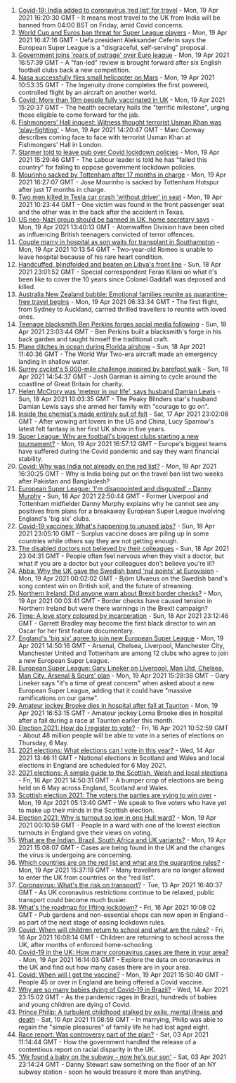 1. [Covid-19: India added to coronavirus ‘red list’ for travel](https://www.bbc.co.uk/news/uk-56806103) - Mon, 19 Apr 2021 16:20:30 GMT - It means most travel to the UK from India will be banned from 04:00 BST on Friday, amid Covid concerns.
2. [World Cup and Euros ban threat for Super League players](https://www.bbc.co.uk/sport/football/56800351) - Mon, 19 Apr 2021 16:47:16 GMT - Uefa president Aleksander Ceferin says the European Super League is a "disgraceful, self-serving" proposal.
3. [Government joins 'roars of outrage' over Euro league](https://www.bbc.co.uk/news/uk-politics-56807515) - Mon, 19 Apr 2021 16:57:39 GMT - A "fan-led" review is brought forward after six English football clubs back a new competition.
4. [Nasa successfully flies small helicopter on Mars](https://www.bbc.co.uk/news/science-environment-56799755) - Mon, 19 Apr 2021 10:53:35 GMT - The Ingenuity drone completes the first powered, controlled flight by an aircraft on another world.
5. [Covid: More than 10m people fully vaccinated in UK](https://www.bbc.co.uk/news/uk-56794047) - Mon, 19 Apr 2021 15:20:37 GMT - The health secretary hails the "terrific milestone", urging those eligible to come forward for the jab.
6. [Fishmongers' Hall inquest: Witness thought terrorist Usman Khan was 'play-fighting'](https://www.bbc.co.uk/news/uk-england-london-56802888) - Mon, 19 Apr 2021 14:20:47 GMT - Marc Conway describes coming face to face with terrorist Usman Khan at Fishmongers' Hall in London.
7. [Starmer told to leave pub over Covid lockdown policies](https://www.bbc.co.uk/news/uk-politics-56802020) - Mon, 19 Apr 2021 15:29:46 GMT - The Labour leader is told he has "failed this country" for failing to oppose government lockdown policies.
8. [Mourinho sacked by Tottenham after 17 months in charge](https://www.bbc.co.uk/sport/football/56799400) - Mon, 19 Apr 2021 16:27:07 GMT - Jose Mourinho is sacked by Tottenham Hotspur after just 17 months in charge.
9. [Two men killed in Tesla car crash 'without driver' in seat](https://www.bbc.co.uk/news/technology-56799749) - Mon, 19 Apr 2021 10:23:44 GMT - One victim was found in the front passenger seat and the other was in the back after the accident in Texas.
10. [US neo-Nazi group should be banned in UK, home secretary says](https://www.bbc.co.uk/news/uk-56803647) - Mon, 19 Apr 2021 13:40:13 GMT - Atomwaffen Division have been cited as influencing British teenagers convicted of terror offences.
11. [Couple marry in hospital as son waits for transplant in Southampton](https://www.bbc.co.uk/news/uk-england-hampshire-56775006) - Mon, 19 Apr 2021 10:13:54 GMT - Two-year-old Romeo is unable to leave hospital because of his rare heart condition.
12. [Handcuffed, blindfolded and beaten on Libya's front line](https://www.bbc.co.uk/news/world-africa-56773817) - Sun, 18 Apr 2021 23:01:52 GMT - Special correspondent Feras Kilani on what it's been like to cover the 10 years since Colonel Gaddafi was deposed and killed.
13. [Australia New Zealand bubble: Emotional families reunite as quarantine-free travel begins](https://www.bbc.co.uk/news/world-australia-56798393) - Mon, 19 Apr 2021 06:33:34 GMT - The first flight, from Sydney to Auckland, carried thrilled travellers to reunite with loved ones.
14. [Teenage blacksmith Ben Perkins forges social media following](https://www.bbc.co.uk/news/uk-england-56733672) - Sun, 18 Apr 2021 23:03:44 GMT - Ben Perkins built a blacksmith's forge in his back garden and taught himself the traditional craft.
15. [Plane ditches in ocean during Florida airshow](https://www.bbc.co.uk/news/world-us-canada-56792530) - Sun, 18 Apr 2021 11:40:36 GMT - The World War Two-era aircraft made an emergency landing in shallow water.
16. [Surrey cyclist's 5,000-mile challenge inspired by barefoot walk](https://www.bbc.co.uk/news/uk-england-surrey-56784396) - Sun, 18 Apr 2021 14:54:37 GMT - Josh Garman is aiming to cycle around the coastline of Great Britain for charity.
17. [Helen McCrory was 'meteor in our life', says husband Damian Lewis](https://www.bbc.co.uk/news/entertainment-arts-56792079) - Sun, 18 Apr 2021 10:03:35 GMT - The Peaky Blinders star's husband Damian Lewis says she armed her family with "courage to go on".
18. [Inside the chemist's made entirely out of felt](https://www.bbc.co.uk/news/entertainment-arts-56773534) - Sat, 17 Apr 2021 23:02:08 GMT - After wowing art lovers in the US and China, Lucy Sparrow's latest felt fantasy is her first UK show in five years.
19. [Super League: Why are football's biggest clubs starting a new tournament?](https://www.bbc.co.uk/news/business-56768728) - Mon, 19 Apr 2021 16:57:12 GMT - Europe's biggest teams have suffered during the Covid pandemic and say they want financial stability.
20. [Covid: Why was India not already on the red list?](https://www.bbc.co.uk/news/56801288) - Mon, 19 Apr 2021 16:30:25 GMT - Why is India being put on the travel ban list two weeks after Pakistan and Bangladesh?
21. [European Super League: 'I'm disappointed and disgusted' - Danny Murphy](https://www.bbc.co.uk/sport/football/56796391) - Sun, 18 Apr 2021 22:50:44 GMT - Former Liverpool and Tottenham midfielder Danny Murphy explains why he cannot see any positives from plans for a breakaway European Super League involving England's 'big six' clubs.
22. [Covid-19 vaccines: What's happening to unused jabs?](https://www.bbc.co.uk/news/world-56763490) - Sun, 18 Apr 2021 23:05:10 GMT - Surplus vaccine doses are piling up in some countries while others say they are not getting enough.
23. [The disabled doctors not believed by their colleagues](https://www.bbc.co.uk/news/disability-56244376) - Sun, 18 Apr 2021 23:04:31 GMT - People often feel nervous when they visit a doctor, but what if you are a doctor but your colleagues don't believe you're ill?
24. [Abba: Why the UK gave the Swedish band 'nul points' at Eurovision](https://www.bbc.co.uk/news/entertainment-arts-56743279) - Mon, 19 Apr 2021 00:02:02 GMT - Björn Ulvaeus on the Swedish band's song contest win on British soil, and the future of streaming.
25. [Northern Ireland: Did anyone warn about Brexit border checks?](https://www.bbc.co.uk/news/56763859) - Mon, 19 Apr 2021 00:03:41 GMT - Border checks have caused tension in Northern Ireland but were there warnings in the Brexit campaign?
26. [Time: A love story coloured by incarceration](https://www.bbc.co.uk/news/world-us-canada-56753968) - Sun, 18 Apr 2021 23:12:46 GMT - Garrett Bradley may become the first black director to win an Oscar for her first feature documentary.
27. [England's 'big six' agree to join new European Super League](https://www.bbc.co.uk/sport/football/56795811) - Mon, 19 Apr 2021 14:50:16 GMT - Arsenal, Chelsea, Liverpool, Manchester City, Manchester United and Tottenham are among 12 clubs who agree to join a new European Super League.
28. [European Super League: Gary Lineker on Liverpool, Man Utd, Chelsea, Man City, Arsenal & Spurs' plan](https://www.bbc.co.uk/sport/av/football/56807114) - Mon, 19 Apr 2021 15:28:38 GMT - Gary Lineker says "it's a time of great concern" when asked about a new European Super League, adding that it could have "massive ramifications on our game".
29. [Amateur jockey Brooke dies in hospital after fall at Taunton](https://www.bbc.co.uk/sport/horse-racing/56798062) - Mon, 19 Apr 2021 16:53:15 GMT - Amateur jockey Lorna Brooke dies in hospital after a fall during a race at Taunton earlier this month.
30. [Election 2021: How do I register to vote?](https://www.bbc.co.uk/news/uk-politics-56581106) - Fri, 16 Apr 2021 10:52:59 GMT - About 48 million people will be able to vote in a series of elections on Thursday, 6 May.
31. [2021 elections: What elections can I vote in this year?](https://www.bbc.co.uk/news/56129210) - Wed, 14 Apr 2021 13:46:11 GMT - National elections in Scotland and Wales and local elections in England are scheduled for 6 May 2021.
32. [2021 elections: A simple guide to the Scottish, Welsh and local elections](https://www.bbc.co.uk/news/uk-politics-56286643) - Fri, 16 Apr 2021 14:50:31 GMT - A bumper crop of elections are being held on 6 May across England, Scotland and Wales.
33. [Scottish election 2021: The voters the parties are vying to win over](https://www.bbc.co.uk/news/uk-scotland-56633340) - Mon, 19 Apr 2021 05:13:40 GMT - We speak to five voters who have yet to make up their minds in the Scottish election.
34. [Election 2021: Why is turnout so low in one Hull ward?](https://www.bbc.co.uk/news/uk-england-humber-56735787) - Mon, 19 Apr 2021 00:10:59 GMT - People in a ward with one of the lowest election turnouts in England give their views on voting.
35. [What are the Indian, Brazil, South Africa and UK variants?](https://www.bbc.co.uk/news/health-55659820) - Mon, 19 Apr 2021 15:08:07 GMT - Cases are being found in the UK and the changes the virus is undergoing are concerning.
36. [Which countries are on the red list and what are the quarantine rules?](https://www.bbc.co.uk/news/explainers-52544307) - Mon, 19 Apr 2021 15:37:19 GMT - Many travellers are no longer allowed to enter the UK from countries on the "red list".
37. [Coronavirus: What's the risk on transport?](https://www.bbc.co.uk/news/health-51736185) - Tue, 13 Apr 2021 16:40:37 GMT - As UK coronavirus restrictions continue to be relaxed, public transport could become much busier.
38. [What's the roadmap for lifting lockdown?](https://www.bbc.co.uk/news/explainers-52530518) - Fri, 16 Apr 2021 10:08:02 GMT - Pub gardens and non-essential shops can now open in England - as part of the next stage of easing lockdown rules.
39. [Covid: When will children return to school and what are the rules?](https://www.bbc.co.uk/news/education-51643556) - Fri, 16 Apr 2021 16:08:14 GMT - Children are returning to school across the UK, after months of enforced home-schooling.
40. [Covid-19 in the UK: How many coronavirus cases are there in your area?](https://www.bbc.co.uk/news/uk-51768274) - Mon, 19 Apr 2021 16:14:03 GMT - Explore the data on coronavirus in the UK and find out how many cases there are in your area.
41. [Covid: When will I get the vaccine?](https://www.bbc.co.uk/news/health-55045639) - Mon, 19 Apr 2021 15:50:40 GMT - People 45 or over in England are being offered a Covid vaccine.
42. [Why are so many babies dying of Covid-19 in Brazil?](https://www.bbc.co.uk/news/world-latin-america-56696907) - Wed, 14 Apr 2021 23:15:02 GMT - As the pandemic rages in Brazil, hundreds of babies and young children are dying of Covid.
43. [Prince Philip: A turbulent childhood stalked by exile, mental illness and death](https://www.bbc.co.uk/news/uk-56690270) - Sat, 10 Apr 2021 11:08:59 GMT - In marrying, Philip was able to regain the "simple pleasures" of family life he had lost aged eight.
44. [Race report: Was controversy part of the plan?](https://www.bbc.co.uk/news/uk-politics-56578839) - Sat, 03 Apr 2021 11:14:44 GMT - How the government handled the release of a contentious report on racial disparity in the UK.
45. ['We found a baby on the subway - now he's our son'](https://www.bbc.co.uk/news/stories-56409764) - Sat, 03 Apr 2021 23:14:24 GMT - Danny Stewart saw something on the floor of an NY subway station - soon he would treasure it more than anything.
